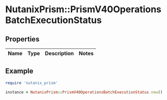 # NutanixPrism::PrismV40OperationsBatchExecutionStatus

## Properties

| Name | Type | Description | Notes |
| ---- | ---- | ----------- | ----- |

## Example

```ruby
require 'nutanix_prism'

instance = NutanixPrism::PrismV40OperationsBatchExecutionStatus.new()
```

